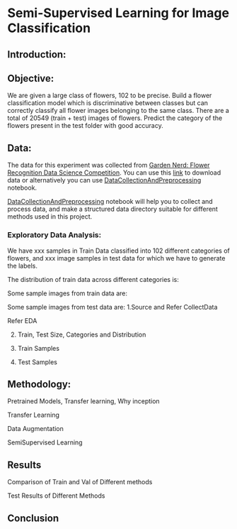 # Semi-Supervised Learning for Image Classification

## Introduction:


## Objective:

We are given a large class of flowers, 102 to be precise. Build a flower classification model which is discriminative between classes but can correctly classify all flower images belonging to the same class. There are a total of 20549 (train + test) images of flowers. Predict the category of the flowers present in the test folder with good accuracy.

## Data:

The data for this experiment was collected from [Garden Nerd: Flower Recognition Data Science Competition](https://www.hackerearth.com/problem/machine-learning/flower-recognition/). You can use this [link](https://he-public-data.s3-ap-southeast-1.amazonaws.com/HE_Challenge_data.zip) to download data or alternatively you can use [DataCollectionAndPreprocessing](https://github.com/Shivam0712/DeepLearningProjects/blob/master/SemiSupervised_ImageClassification/DataCollectionAndPreprocessing.ipynb) notebook.

[DataCollectionAndPreprocessing](https://github.com/Shivam0712/DeepLearningProjects/blob/master/SemiSupervised_ImageClassification/DataCollectionAndPreprocessing.ipynb) notebook will help you to collect and process data, and make a structured data directory suitable for different methods used in this project.

### Exploratory Data Analysis:

We have xxx samples in Train Data classified into 102 different categories of flowers, and xxx image samples in test data for which we have to generate the labels.

The distribution of train data across different categories is:


Some sample images from train data are:

Some sample images from test data are:
1.Source and Refer CollectData

Refer EDA

2. Train, Test Size, Categories and Distribution 

3. Train Samples

4. Test Samples

## Methodology:

Pretrained Models, Transfer learning, Why inception

Transfer Learning

Data Augmentation

SemiSupervised Learning

## Results

Comparison of Train and Val of Different methods

Test Results of Different Methods

## Conclusion


